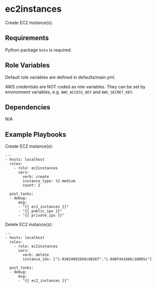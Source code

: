 ec2instances
=========

Create EC2 instance(s).

Requirements
------------

Python package `boto` is required.

Role Variables
--------------

Default role variables are defined in defaults/main.yml.

AWS credentials are NOT coded as role variables. They can be set by environment variables, e.g. `AWS_ACCESS_KEY` and `AWS_SECRET_KEY`.

Dependencies
------------

N/A

Example Playbooks
-----------------
Create EC2 instance(s):
```
---
- hosts: localhost
  roles:
    - role: ec2instances
      vars:
        verb: create
        instance_type: t2.medium
        count: 2

  post_tasks:
  - debug:
      msg:
      - "{{ ec2_instances }}"
      - "{{ public_ips }}"
      - "{{ private_ips }}"
```

Delete EC2 instance(s):
```
---
- hosts: localhost
  roles:
    - role: ec2instances
      vars:
        verb: delete
        instance_ids: ["i-0302409269dcd826f","i-0d0f441666c10085c"]

  post_tasks:
  - debug:
      msg:
      - "{{ ec2_instances }}"
```